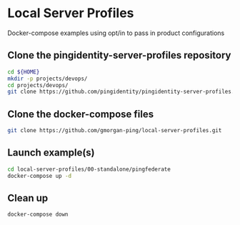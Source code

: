 # Local Server Profiles

Docker-compose examples using opt/in to pass in product configurations

## Clone the pingidentity-server-profiles repository

```sh
cd ${HOME}
mkdir -p projects/devops/
cd projects/devops/
git clone https://github.com/pingidentity/pingidentity-server-profiles.git
```

## Clone the docker-compose files

```sh
git clone https://github.com/gmorgan-ping/local-server-profiles.git
```

## Launch example(s)

```sh
cd local-server-profiles/00-standalone/pingfederate
docker-compose up -d
```

## Clean up

```sh
docker-compose down
```
